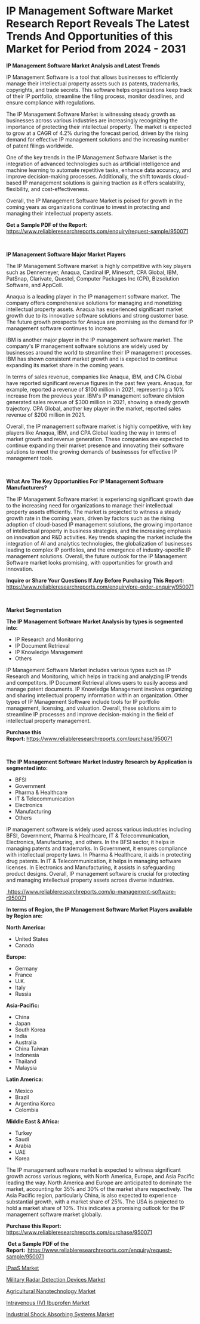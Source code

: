 <p><h1>IP Management Software Market Research Report Reveals The Latest Trends And Opportunities of this Market for Period from 2024 - 2031</h1></p><p><strong>IP Management Software Market Analysis and Latest Trends</strong></p>
<p><p>IP Management Software is a tool that allows businesses to efficiently manage their intellectual property assets such as patents, trademarks, copyrights, and trade secrets. This software helps organizations keep track of their IP portfolio, streamline the filing process, monitor deadlines, and ensure compliance with regulations. </p><p>The IP Management Software Market is witnessing steady growth as businesses across various industries are increasingly recognizing the importance of protecting their intellectual property. The market is expected to grow at a CAGR of 4.2% during the forecast period, driven by the rising demand for effective IP management solutions and the increasing number of patent filings worldwide. </p><p>One of the key trends in the IP Management Software Market is the integration of advanced technologies such as artificial intelligence and machine learning to automate repetitive tasks, enhance data accuracy, and improve decision-making processes. Additionally, the shift towards cloud-based IP management solutions is gaining traction as it offers scalability, flexibility, and cost-effectiveness.</p><p>Overall, the IP Management Software Market is poised for growth in the coming years as organizations continue to invest in protecting and managing their intellectual property assets.</p></p>
<p><strong>Get a Sample PDF of the Report:&nbsp;</strong> <a href="https://www.reliableresearchreports.com/enquiry/request-sample/950071">https://www.reliableresearchreports.com/enquiry/request-sample/950071</a></p>
<p>&nbsp;</p>
<p><strong>IP Management Software Major Market Players</strong></p>
<p><p>The IP Management Software market is highly competitive with key players such as Dennemeyer, Anaqua, Cardinal IP, Minesoft, CPA Global, IBM, PatSnap, Clarivate, Questel, Computer Packages Inc (CPi), Bizsolution Software, and AppColl.</p><p>Anaqua is a leading player in the IP management software market. The company offers comprehensive solutions for managing and monetizing intellectual property assets. Anaqua has experienced significant market growth due to its innovative software solutions and strong customer base. The future growth prospects for Anaqua are promising as the demand for IP management software continues to increase.</p><p>IBM is another major player in the IP management software market. The company's IP management software solutions are widely used by businesses around the world to streamline their IP management processes. IBM has shown consistent market growth and is expected to continue expanding its market share in the coming years.</p><p>In terms of sales revenue, companies like Anaqua, IBM, and CPA Global have reported significant revenue figures in the past few years. Anaqua, for example, reported a revenue of $100 million in 2021, representing a 10% increase from the previous year. IBM's IP management software division generated sales revenue of $300 million in 2021, showing a steady growth trajectory. CPA Global, another key player in the market, reported sales revenue of $200 million in 2021.</p><p>Overall, the IP management software market is highly competitive, with key players like Anaqua, IBM, and CPA Global leading the way in terms of market growth and revenue generation. These companies are expected to continue expanding their market presence and innovating their software solutions to meet the growing demands of businesses for effective IP management tools.</p></p>
<p>&nbsp;</p>
<p><strong>What Are The Key Opportunities For IP Management Software Manufacturers?</strong></p>
<p><p>The IP Management Software market is experiencing significant growth due to the increasing need for organizations to manage their intellectual property assets efficiently. The market is projected to witness a steady growth rate in the coming years, driven by factors such as the rising adoption of cloud-based IP management solutions, the growing importance of intellectual property in business strategies, and the increasing emphasis on innovation and R&D activities. Key trends shaping the market include the integration of AI and analytics technologies, the globalization of businesses leading to complex IP portfolios, and the emergence of industry-specific IP management solutions. Overall, the future outlook for the IP Management Software market looks promising, with opportunities for growth and innovation.</p></p>
<p><strong>Inquire or Share Your Questions If Any Before Purchasing This Report:</strong> <a href="https://www.reliableresearchreports.com/enquiry/pre-order-enquiry/950071">https://www.reliableresearchreports.com/enquiry/pre-order-enquiry/950071</a></p>
<p>&nbsp;</p>
<p><strong>Market Segmentation</strong></p>
<p><strong>The IP Management Software Market Analysis by types is segmented into:</strong></p>
<p><ul><li>IP Research and Monitoring</li><li>IP Document Retrieval</li><li>IP Knowledge Management</li><li>Others</li></ul></p>
<p><p>IP Management Software Market includes various types such as IP Research and Monitoring, which helps in tracking and analyzing IP trends and competitors. IP Document Retrieval allows users to easily access and manage patent documents. IP Knowledge Management involves organizing and sharing intellectual property information within an organization. Other types of IP Management Software include tools for IP portfolio management, licensing, and valuation. Overall, these solutions aim to streamline IP processes and improve decision-making in the field of intellectual property management.</p></p>
<p><strong>Purchase this Report:&nbsp;</strong><a href="https://www.reliableresearchreports.com/purchase/950071">https://www.reliableresearchreports.com/purchase/950071</a></p>
<p>&nbsp;</p>
<p><strong>The IP Management Software Market Industry Research by Application is segmented into:</strong></p>
<p><ul><li>BFSI</li><li>Government</li><li>Pharma & Healthcare</li><li>IT & Telecommunication</li><li>Electronics</li><li>Manufacturing</li><li>Others</li></ul></p>
<p><p>IP management software is widely used across various industries including BFSI, Government, Pharma & Healthcare, IT & Telecommunication, Electronics, Manufacturing, and others. In the BFSI sector, it helps in managing patents and trademarks. In Government, it ensures compliance with intellectual property laws. In Pharma & Healthcare, it aids in protecting drug patents. In IT & Telecommunication, it helps in managing software licenses. In Electronics and Manufacturing, it assists in safeguarding product designs. Overall, IP management software is crucial for protecting and managing intellectual property assets across diverse industries.</p></p>
<p><a href="https://www.reliableresearchreports.com/ip-management-software-r950071">&nbsp;https://www.reliableresearchreports.com/ip-management-software-r950071</a></p>
<p><strong>In terms of Region, the IP Management Software Market Players available by Region are:</strong></p>
<p>
    <p> <strong> North America: </strong>
        <ul>
            <li>United States</li>
            <li>Canada</li>
        </ul>
        </p> 
    <p> <strong> Europe: </strong>
        <ul>
            <li>Germany</li>
            <li>France</li>
            <li>U.K.</li>
            <li>Italy</li>
            <li>Russia</li>
        </ul>
        </p> 
    <p> <strong> Asia-Pacific: </strong>
        <ul>
            <li>China</li>
            <li>Japan</li>
            <li>South Korea</li>
            <li>India</li>
            <li>Australia</li>
            <li>China Taiwan</li>
            <li>Indonesia</li>
            <li>Thailand</li>
            <li>Malaysia</li>
        </ul>
        </p> 
    <p> <strong> Latin America: </strong>
        <ul>
            <li>Mexico</li>
            <li>Brazil</li>
            <li>Argentina Korea</li>
            <li>Colombia</li>
        </ul>
        </p> 
    <p> <strong> Middle East & Africa: </strong>
        <ul>
            <li>Turkey</li>
            <li>Saudi</li>
            <li>Arabia</li>
            <li>UAE</li>
            <li>Korea</li>
        </ul>
    </p>
    </p>
<p><p>The IP management software market is expected to witness significant growth across various regions, with North America, Europe, and Asia Pacific leading the way. North America and Europe are anticipated to dominate the market, accounting for 35% and 30% of the market share respectively. The Asia Pacific region, particularly China, is also expected to experience substantial growth, with a market share of 25%. The USA is projected to hold a market share of 10%. This indicates a promising outlook for the IP management software market globally.</p></p>
<p><strong>Purchase this Report: </strong><a href="https://www.reliableresearchreports.com/purchase/950071">https://www.reliableresearchreports.com/purchase/950071</a></p>
<p>&nbsp;<strong>Get a Sample PDF of the Report:&nbsp;&nbsp;</strong><a href="https://www.reliableresearchreports.com/enquiry/request-sample/950071">https://www.reliableresearchreports.com/enquiry/request-sample/950071</a></p>
<p><strong></strong></p>
<p><p><a href="https://github.com/carolinehamilton5656/Market-Research-Report-List-1/blob/main/ipaas-market.md">IPaaS Market</a></p><p><a href="https://www.linkedin.com/pulse/global-military-radar-detection-devices-market-product-type-application-q3y2f?trackingId=ggC%2Bw7tzSYGJUqju6pMXRg%3D%3D">Military Radar Detection Devices Market</a></p><p><a href="https://github.com/edaunhshhs/Market-Research-Report-List-1/blob/main/agricultural-nanotechnology-market.md">Agricultural Nanotechnology Market</a></p><p><a href="https://www.linkedin.com/pulse/intravenous-iv-ibuprofen-market-analysis-report-global-insights-9frpf?trackingId=1UYfDlWFTQ2eilhFpXtAoA%3D%3D">Intravenous (IV) Ibuprofen Market</a></p><p><a href="https://www.linkedin.com/pulse/global-industrial-shock-absorbing-systems-market-focus-product-ogiwf?trackingId=70tWx1KHT6e4AGQdLrtkrQ%3D%3D">Industrial Shock Absorbing Systems Market</a></p></p>